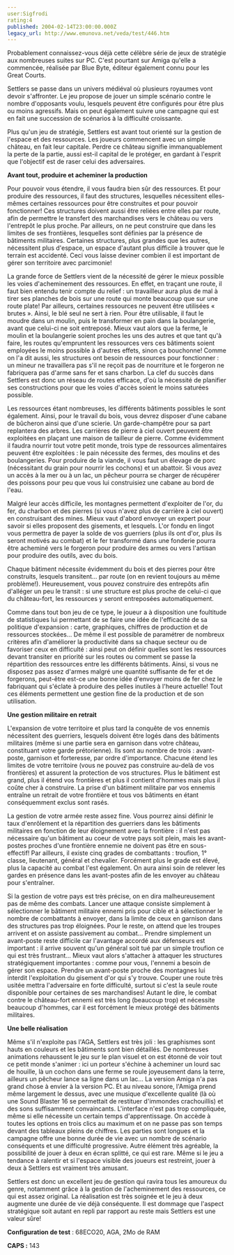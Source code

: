 ```yaml
---
user:Sigfrodi
rating:4
published: 2004-02-14T23:00:00.000Z
legacy_url: http://www.emunova.net/veda/test/446.htm
---
```

Probablement connaissez-vous déjà cette célèbre série de jeux de stratégie aux nombreuses suites sur PC. C'est pourtant sur Amiga qu'elle a commencée, réalisée par Blue Byte, éditeur également connu pour les Great Courts.  

  

Settlers se passe dans un univers médiéval où plusieurs royaumes vont devoir s'affronter. Le jeu propose de jouer un simple scénario contre le nombre d'opposants voulu, lesquels peuvent être configurés pour être plus ou moins agressifs. Mais on peut également suivre une campagne qui est en fait une succession de scénarios à la difficulté croissante.  

  

Plus qu'un jeu de stratégie, Settlers est avant tout orienté sur la gestion de l'espace et des ressources. Les joueurs commencent avec un simple château, en fait leur capitale. Perdre ce château signifie immanquablement la perte de la partie, aussi est-il capital de le protéger, en gardant à l'esprit que l'objectif est de raser celui des adversaires.  

  

**Avant tout, produire et acheminer la production**  

  

Pour pouvoir vous étendre, il vous faudra bien sûr des ressources. Et pour produire des ressources, il faut des structures, lesquelles nécessitent elles-mêmes certaines ressources pour être construites et pour pouvoir fonctionner! Ces structures doivent aussi être reliées entre elles par route, afin de permettre le transfert des marchandises vers le château ou vers l'entrepôt le plus proche. Par ailleurs, on ne peut construire que dans les limites de ses frontières, lesquelles sont définies par la présence de bâtiments militaires. Certaines structures, plus grandes que les autres, nécessitent plus d'espace, un espace d'autant plus difficile à trouver que le terrain est accidenté. Ceci vous laisse deviner combien il est important de gérer son territoire avec parcimonie!  

  

La grande force de Settlers vient de la nécessité de gérer le mieux possible les voies d'acheminement des ressources. En effet, en traçant une route, il faut bien entendu tenir compte du relief : un travailleur aura plus de mal à tirer ses planches de bois sur une route qui monte beaucoup que sur une route plate! Par ailleurs, certaines ressources ne peuvent être utilisées « brutes ». Ainsi, le blé seul ne sert à rien. Pour être utilisable, il faut le moudre dans un moulin, puis le transformer en pain dans la boulangerie, avant que celui-ci ne soit entreposé. Mieux vaut alors que la ferme, le moulin et la boulangerie soient proches les uns des autres et que tant qu'à faire, les routes qu'empruntent les ressources vers ces bâtiments soient employées le moins possible à d'autres effets, sinon ça bouchonne! Comme on l'a dit aussi, les structures ont besoin de ressources pour fonctionner : un mineur ne travaillera pas s'il ne reçoit pas de nourriture et le forgeron ne fabriquera pas d'arme sans fer et sans charbon. La clef du succès dans Settlers est donc un réseau de routes efficace, d'où la nécessité de planifier ses constructions pour que les voies d'accès soient le moins saturées possible.  

  

Les ressources étant nombreuses, les différents bâtiments possibles le sont également. Ainsi, pour le travail du bois, vous devrez disposer d'une cabane de bûcheron ainsi que d'une scierie. Un garde-champêtre pour sa part replantera des arbres. Les carrières de pierre à ciel ouvert peuvent être exploitées en plaçant une maison de tailleur de pierre. Comme évidemment il faudra nourrir tout votre petit monde, trois type de ressources alimentaires peuvent être exploitées : le pain nécessite des fermes, des moulins et des boulangeries. Pour produire de la viande, il vous faut un élevage de porc (nécessitant du grain pour nourrir les cochons) et un abattoir. Si vous avez un accès à la mer ou à un lac, un pêcheur pourra se charger de récupérer des poissons pour peu que vous lui construisiez une cabane au bord de l'eau.  

  

Malgré leur accès difficile, les montagnes permettent d'exploiter de l'or, du fer, du charbon et des pierres (si vous n'avez plus de carrière à ciel ouvert) en construisant des mines. Mieux vaut d'abord envoyer un expert pour savoir si elles proposent des gisements, et lesquels. L'or fondu en lingot vous permettra de payer la solde de vos guerriers (plus ils ont d'or, plus ils seront motivés au combat) et le fer transformé dans une fonderie pourra être acheminé vers le forgeron pour produire des armes ou vers l'artisan pour produire des outils, avec du bois.  

  

Chaque bâtiment nécessite évidemment du bois et des pierres pour être construits, lesquels transitent... par route (on en revient toujours au même problème!). Heureusement, vous pouvez construire des entrepôts afin d'alléger un peu le transit : si une structure est plus proche de celui-ci que du château-fort, les ressources y seront entreposées automatiquement.  

  

Comme dans tout bon jeu de ce type, le joueur a à disposition une foultitude de statistiques lui permettant de se faire une idée de l'efficacité de sa politique d'expansion : carte, graphiques, chiffres de production et de ressources stockées... De même il est possible de paramétrer de nombreux critères afin d'améliorer la productivité dans sa chaque secteur ou de favoriser ceux en difficulté : ainsi peut on définir quelles sont les ressources devant transiter en priorité sur les routes ou comment se passe la répartition des ressources entre les différents bâtiments. Ainsi, si vous ne disposez pas assez d'armes malgré une quantité suffisante de fer et de forgerons, peut-être est-ce une bonne idée d'envoyer moins de fer chez le fabriquant qui s'éclate à produire des pelles inutiles à l'heure actuelle! Tout ces éléments permettent une gestion fine de la production et de son utilisation.  

  

**Une gestion militaire en retrait**  

  

L'expansion de votre territoire et plus tard la conquête de vos ennemis nécessitent des guerriers, lesquels doivent être logés dans des bâtiments militaires (même si une partie sera en garnison dans votre château, constituant votre garde prétorienne). Ils sont au nombre de trois : avant-poste, garnison et forteresse, par ordre d'importance. Chacune étend les limites de votre territoire (vous ne pouvez pas construire au-delà de vos frontières) et assurent la protection de vos structures. Plus le bâtiment est grand, plus il étend vos frontières et plus il contient d'hommes mais plus il coûte cher à construire. La prise d'un bâtiment militaire par vos ennemis entraîne un retrait de votre frontière et tous vos bâtiments en étant conséquemment exclus sont rasés.  

  

La gestion de votre armée reste assez fine. Vous pourrez ainsi définir le taux d'enrôlement et la répartition des guerriers dans les bâtiments militaires en fonction de leur éloignement avec la frontière : il n'est pas nécessaire qu'un bâtiment au coeur de votre pays soit plein, mais les avant-postes proches d'une frontière ennemie ne doivent pas être en sous-effectif! Par ailleurs, il existe cinq grades de combattants : troufion, 1° classe, lieutenant, général et chevalier. Forcément plus le grade est élevé, plus la capacité au combat l'est également. On aura ainsi soin de relever les gardes en présence dans les avant-postes afin de les envoyer au château pour s'entraîner.  

  

Si la gestion de votre pays est très précise, on en dira malheureusement pas de même des combats. Lancer une attaque consiste simplement à sélectionner le bâtiment militaire ennemi pris pour cible et à sélectionner le nombre de combattants à envoyer, dans la limite de ceux en garnison dans des structures pas trop éloignées. Pour le reste, on attend que les troupes arrivent et on assiste passivement au combat... Prendre simplement un avant-poste reste difficile car l'avantage accordé aux défenseurs est important : il arrive souvent qu'un général soit tué par un simple troufion ce qui est très frustrant... Mieux vaut alors s'attacher à attaquer les structures stratégiquement importantes : comme pour vous, l'ennemi a besoin de gérer son espace. Prendre un avant-poste proche des montagnes lui interdit l'exploitation du gisement d'or qui s'y trouve. Couper une route très usitée mettra l'adversaire en forte difficulté, surtout si c'est la seule route disponible pour certaines de ses marchandises! Autant le dire, le combat contre le château-fort ennemi est très long (beaucoup trop) et nécessite beaucoup d'hommes, car il est forcément le mieux protégé des bâtiments militaires.  

  

**Une belle réalisation**  

  

Même s'il n'exploite pas l'AGA, Settlers est très joli : les graphismes sont hauts en couleurs et les bâtiments sont bien détaillés. De nombreuses animations rehaussent le jeu sur le plan visuel et on est étonné de voir tout ce petit monde s'animer : ici un porteur s'échine à acheminer un lourd sac de houille, là un cochon dans une ferme se roule joyeusement dans la terre, ailleurs un pêcheur lance sa ligne dans un lac... La version Amiga n'a pas grand chose à envier à la version PC. Et au niveau sonore, l'Amiga prend même largement le dessus, avec une musique d'excellente qualité (là où une Sound Blaster 16 se permettait de restituer d'immondes crachouillis) et des sons suffisamment convaincants. L'interface n'est pas trop compliquée, même si elle nécessite un certain temps d'apprentissage. On accède à toutes les options en trois clics au maximum et on ne passe pas son temps devant des tableaux pleins de chiffres. Les parties sont longues et la campagne offre une bonne durée de vie avec un nombre de scénario conséquents et une difficulté progressive. Autre élément très agréable, la possibilité de jouer à deux en écran splitté, ce qui est rare. Même si le jeu a tendance à ralentir et si l'espace visible des joueurs est restreint, jouer à deux à Settlers est vraiment très amusant.  

  

Settlers est donc un excellent jeu de gestion qui ravira tous les amoureux du genre, notamment grâce à la gestion de l'acheminement des ressources, ce qui est assez original. La réalisation est très soignée et le jeu à deux augmente une durée de vie déjà conséquente. Il est dommage que l'aspect stratégique soit autant en repli par rapport au reste mais Settlers est une valeur sûre!  

  

**Configuration de test** : 68ECO20, AGA, 2Mo de RAM  

  

**CAPS :** 143